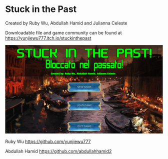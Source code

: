 # Stuck in the Past
Created by Ruby Wu, Abdullah Hamid and Julianna Celeste

Downloadable file and game community can be found at
https://yunjiewu777.itch.io/stuckinthepast

![alt text](https://github.com/yunjiewu777/Stuck-In-The-Past/blob/main/IDS290R/SITP.png?raw=true)

Ruby Wu https://github.com/yunjiewu777 

Abdullah Hamid https://github.com/abdullahhamid2
